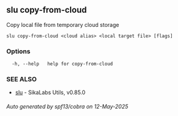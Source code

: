 ## slu copy-from-cloud

Copy local file from temporary cloud storage

```
slu copy-from-cloud <cloud alias> <local target file> [flags]
```

### Options

```
  -h, --help   help for copy-from-cloud
```

### SEE ALSO

* [slu](slu.md)	 - SikaLabs Utils, v0.85.0

###### Auto generated by spf13/cobra on 12-May-2025
